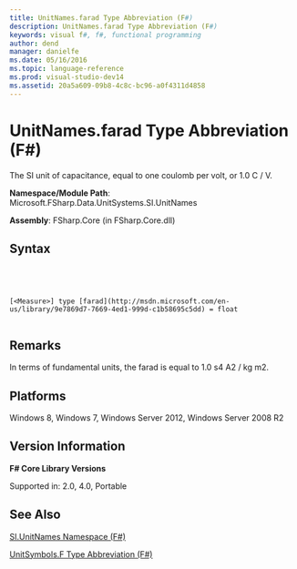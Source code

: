```yaml
---
title: UnitNames.farad Type Abbreviation (F#)
description: UnitNames.farad Type Abbreviation (F#)
keywords: visual f#, f#, functional programming
author: dend
manager: danielfe
ms.date: 05/16/2016
ms.topic: language-reference
ms.prod: visual-studio-dev14
ms.assetid: 20a5a609-09b8-4c8c-bc96-a0f4311d4858 
---
```


# UnitNames.farad Type Abbreviation (F#)

The SI unit of capacitance, equal to one coulomb per volt, or 1.0 C / V.

**Namespace/Module Path**: Microsoft.FSharp.Data.UnitSystems.SI.UnitNames

**Assembly**: FSharp.Core (in FSharp.Core.dll)


## Syntax



```




[<Measure>] type [farad](http://msdn.microsoft.com/en-us/library/9e7869d7-7669-4ed1-999d-c1b58695c5dd) = float


```





## Remarks
In terms of fundamental units, the farad is equal to 1.0 s4 A2 / kg m2.


## Platforms
Windows 8, Windows 7, Windows Server 2012, Windows Server 2008 R2


## Version Information
**F# Core Library Versions**

Supported in: 2.0, 4.0, Portable




## See Also
[SI.UnitNames Namespace &#40;F&#35;&#41;](SI.UnitNames-Namespace-%5BFSharp%5D.md)

[UnitSymbols.F Type Abbreviation &#40;F&#35;&#41;](UnitSymbols.F-Type-Abbreviation-%5BFSharp%5D.md)

